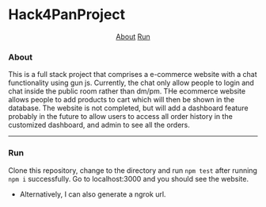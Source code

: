 # Hack4PanProject

<p align='center'>
    <a href="#about">About</a>
    <a href="#run">Run</a>
</p>

### About

This is a full stack project that comprises a e-commerce website with a chat functionality using gun js. Currently, the chat only allow people to login and chat inside the public room rather than dm/pm. THe ecommerce website allows people to add products to cart which will then be shown in the database. The website is not completed, but will add a dashboard feature probably in the future to allow users to access all order history in the customized dashboard, and admin to see all the orders.
***

### Run

Clone this repository, change to the directory and run ```npm test``` after running ```npm i``` successfully. Go to localhost:3000 and you should see the website.
* Alternatively, I can also generate a ngrok url.
